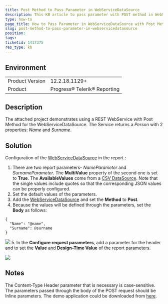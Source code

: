 ```yaml
---
title: Post Method to Pass Parameter in WebServiceDataSource
description: This KB article to pass parameter with POST method in WebServiceDataSource
type: how-to
page_title: How to Pass Parameter in WebServiceDataSource with Post Method
slug: post-method-to-pass-parameter-in-webservicedatasource
position: 
tags: 
ticketid: 1417375
res_type: kb
---
```


## Environment
<table>
    <tbody>
	    <tr>
	    	<td>Product Version</td>
	    	<td>12.2.18.1129+</td>
	    </tr>
	    <tr>
	    	<td>Product</td>
	    	<td>Progress® Telerik® Reporting</td>
	    </tr>
    </tbody>
</table>


## Description
The attached project demonstrates using a REST WebService with Post Method for the WebServiceDataSource.  The Service returns a *Person* with 2 properties: *Name* and *Surname*.

## Solution
Configuration of the [WebServiceDataSource](../webservicedatasource-component) in the report :
1. There are two report parameters- *NameParameter* and *SurnameParameter*. The **MultiValue** property of the second one is set to **True**. The **AvailableValues** come from a [CSV DataSource](../csvdatasource-component). Note that the single values include quotes so that the corresponding JSON values can be properly configured. 
2. Set the default values of the parameters.
3. Add the [WebServiceDataSource](../webservicedatasource-component) and set the **Method** to **Post**.
4. Because the values will be defined through the parameters, set the **Body** as follows:

```
{
  "Name": "@name",
  "Surname": @surname
}
```
![](resources/CDR.png)
5. In the **Configure request parameters**, add a parameter for the header and to set the **Value** and **Design-Time Value** of the report parameters.

![](resources/CDP.png)


## Notes
The Content-Type Header parameter that is necessary is case-sensitive. The parameters passed through the body of the POST request should be Inline parameters.
The demo application could be downloaded from [here](https://github.com/telerik/reporting-samples/tree/master/PostMethodWebServiceDataSource).
